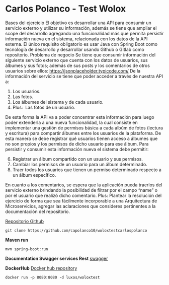 ﻿# Carlos Polanco - Test Wolox

Bases del ejercicio
El objetivo es desarrollar una API para consumir un servicio externo y utilizar
su información, además se tiene que ampliar el scope del desarrollo agregando una
funcionalidad más que permita persistir información nueva en el sistema,
relacionada con los datos de la API externa.
El único requisito obligatorio es usar Java con Spring Boot como tecnología de
desarrollo y desarrollar usando Github o Gitlab como repositorio.
Problema de negocio
Se tiene que consumir información del siguiente servicio externo que cuenta
con los datos de usuarios, sus álbumes y sus fotos; además de sus posts y los
comentarios de otros usuarios sobre ellos: ​https://jsonplaceholder.typicode.com/
De la información del servicio se tiene que poder acceder a través de nuestra API a:
1. Los usuarios.
2. Las fotos.
3. Los álbumes del sistema y de cada usuario.
4. Plus: ​ Las fotos de un usuario.

De esta forma la API va a poder concentrar esta información para luego poder
extenderla a una nueva funcionalidad, la cual consiste en implementar una gestión
de permisos básica a cada albúm de fotos (lectura y escritura) para compartir
álbumes entre los usuarios de la plataforma. De esta manera se debe registrar qué
usuarios tienen acceso a álbumes que no son propios y los permisos de dicho
usuario para ese álbum. Para persistir y consumir esta información nueva el sistema
debe permitir:

6. Registrar un álbum compartido con un usuario y sus permisos.
7. Cambiar los permisos de un usuario para un álbum determinado.
8. Traer todos los usuarios que tienen un permiso determinado respecto a un
álbum específico.

En cuanto a los comentarios, se espera que la aplicación pueda traerlos del
servicio externo brindando la posibilidad de filtrar por el campo “name” o por el
usuario que realizó dicho comentario.
Plus: ​ Plantear la resolución del ejercicio de forma que sea fácilmente incorporable a
una Arquitectura de Microservicios, agregar las aclaraciones que consideres
pertinentes a la documentación del repositorio.


[Repositorio Github](https://github.com/capolanco10/woloxtestcarlospolanco)

    git clone https://github.com/capolanco10/woloxtestcarlospolanco

**Maven run**

    mvn spring-boot:run

**Documentation Swagger services Rest**
[swagger](http://localhost:8080/swagger-ui.html)

**DockerHub**
[Docker hub repository](docker%20pull%20luxos/woloxtest)

`docker run -p 8080:8080 -d luxos/woloxtest`

